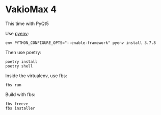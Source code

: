 # VakioMax 4

This time with PyQt5

Use [pyenv](https://github.com/pyenv/pyenv#installation):

    env PYTHON_CONFIGURE_OPTS="--enable-framework" pyenv install 3.7.8

Then use poetry:

    poetry install
    poetry shell

Inside the virtualenv, use fbs:

    fbs run

Build with fbs:

    fbs freeze
    fbs installer
